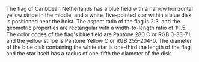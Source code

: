 The flag of Caribbean Netherlands has a blue field with a narrow horizontal yellow stripe in the middle, and a white, five-pointed star within a blue disk is positioned near the hoist. The aspect ratio of the flag is 2:3, and the geometric properties are rectangular with a width-to-length ratio of 1:1.5. The color codes of the flag's blue field are Pantone 280 C or RGB 0-33-71, and the yellow stripe is Pantone Yellow C or RGB 255-204-0. The diameter of the blue disk containing the white star is one-third the length of the flag, and the star itself has a radius of one-fifth the diameter of the disk.